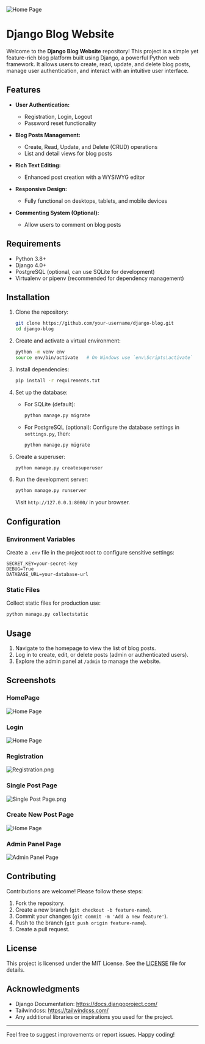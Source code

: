 ![Home Page](Homepage.png)


# Django Blog Website

Welcome to the **Django Blog Website** repository! This project is a simple yet feature-rich blog platform built using Django, a powerful Python web framework. It allows users to create, read, update, and delete blog posts, manage user authentication, and interact with an intuitive user interface.

## Features

- **User Authentication:**
  - Registration, Login, Logout
  - Password reset functionality

- **Blog Posts Management:**
  - Create, Read, Update, and Delete (CRUD) operations
  - List and detail views for blog posts

- **Rich Text Editing:**
  - Enhanced post creation with a WYSIWYG editor

- **Responsive Design:**
  - Fully functional on desktops, tablets, and mobile devices

- **Commenting System (Optional):**
  - Allow users to comment on blog posts

## Requirements

- Python 3.8+
- Django 4.0+
- PostgreSQL (optional, can use SQLite for development)
- Virtualenv or pipenv (recommended for dependency management)

## Installation

1. Clone the repository:

   ```bash
   git clone https://github.com/your-username/django-blog.git
   cd django-blog
   ```

2. Create and activate a virtual environment:

   ```bash
   python -m venv env
   source env/bin/activate   # On Windows use `env\Scripts\activate`
   ```

3. Install dependencies:

   ```bash
   pip install -r requirements.txt
   ```

4. Set up the database:

   - For SQLite (default):
     ```bash
     python manage.py migrate
     ```

   - For PostgreSQL (optional):
     Configure the database settings in `settings.py`, then:
     ```bash
     python manage.py migrate
     ```

5. Create a superuser:

   ```bash
   python manage.py createsuperuser
   ```

6. Run the development server:

   ```bash
   python manage.py runserver
   ```

   Visit `http://127.0.0.1:8000/` in your browser.

## Configuration

### Environment Variables

Create a `.env` file in the project root to configure sensitive settings:

```env
SECRET_KEY=your-secret-key
DEBUG=True
DATABASE_URL=your-database-url
```

### Static Files

Collect static files for production use:

```bash
python manage.py collectstatic
```

## Usage

1. Navigate to the homepage to view the list of blog posts.
2. Log in to create, edit, or delete posts (admin or authenticated users).
3. Explore the admin panel at `/admin` to manage the website.

## Screenshots
### HomePage
![Home Page](Homepage.png)
### Login
![Home Page](login.png)
### Registration
![Registration.png](Registration.png)
### Single Post Page
![Single Post Page.png](Single-Post-Page.png)
### Create New Post Page
![Home Page](Create-New-Post-Page.png)
### Admin Panel Page
![Admin Panel Page](Admin-Panel-Page.png)
## Contributing

Contributions are welcome! Please follow these steps:

1. Fork the repository.
2. Create a new branch (`git checkout -b feature-name`).
3. Commit your changes (`git commit -m 'Add a new feature'`).
4. Push to the branch (`git push origin feature-name`).
5. Create a pull request.

## License

This project is licensed under the MIT License. See the [LICENSE](LICENSE) file for details.

## Acknowledgments

- Django Documentation: <https://docs.djangoproject.com/>
- Tailwindcss: <https://tailwindcss.com/>
- Any additional libraries or inspirations you used for the project.

---
Feel free to suggest improvements or report issues. Happy coding!